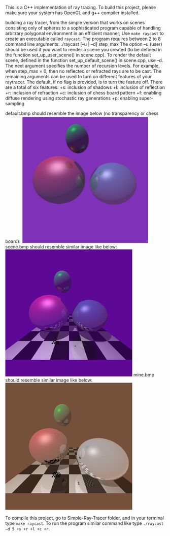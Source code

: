    This is a C++ implementation of ray tracing. To build this project, please make sure your system has OpenGL and g++ compiler installed.

   building a ray tracer, from the simple version that works on scenes consisting only of spheres to a
   sophisticated program capable of handling arbitrary polygonal environment in an efficient manner;
   Use `make raycast` to create an executable called `raycast`. The program requires between 2 to 8 command
   line arguments:
        ./raycast [–u | –d] step_max <options>
   The option –u (user) should be used if you want to render a scene you created (to be defined in the function
   set_up_user_scene() in scene.cpp). To render the default scene, defined in the function set_up_default_scene()
   in scene.cpp, use –d. The next argument specifies the number of recursion levels. For example, when step_max = 0,
   then no reflected or refracted rays are to be cast. The remaining arguments can be used to turn on different features
   of your raytracer. The default, if no flag is provided, is to turn the feature off. There are a total of six features:
        +s: inclusion of shadows
        +l: inclusion of reflection
        +r: inclusion of refraction
        +c: inclusion of chess board pattern
        +f: enabling diffuse rendering using stochastic ray generations +p: enabling super-sampling

   default.bmp should resemble the image below (no transparency or chess board):
   <img src="defaultOutput.png" width="400" height="400" display="block">
   scene.bmp should resemble similar image like below:
   <img src="scene.bmp" width="400" height="400" display="block">
   mine.bmp should resemble similar image like below:
   <img src="mine.bmp" width="400" height="400" display="block">

   To compile this project, go to Simple-Ray-Tracer folder, and in your terminal type `make raycast`. To run the
   program similar command like type `./raycast –d 5 +s +r +l +c +r`.
